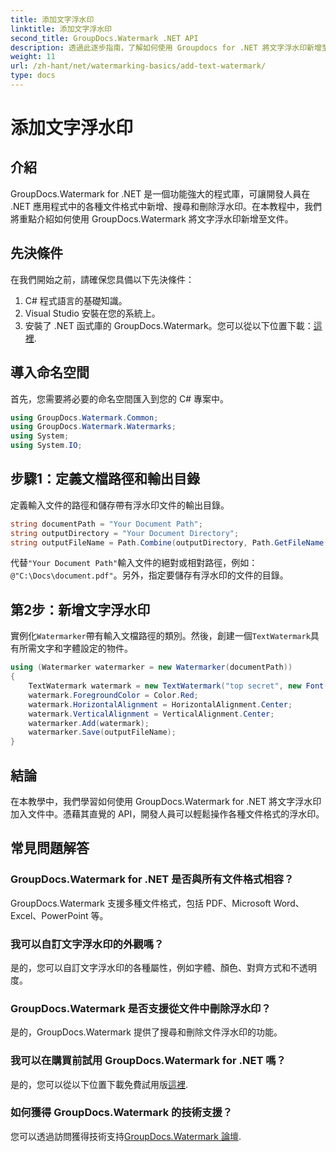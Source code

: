 ```yaml
---
title: 添加文字浮水印
linktitle: 添加文字浮水印
second_title: GroupDocs.Watermark .NET API
description: 透過此逐步指南，了解如何使用 Groupdocs for .NET 將文字浮水印新增至文件。
weight: 11
url: /zh-hant/net/watermarking-basics/add-text-watermark/
type: docs
---
```

# 添加文字浮水印

## 介紹
GroupDocs.Watermark for .NET 是一個功能強大的程式庫，可讓開發人員在 .NET 應用程式中的各種文件格式中新增、搜尋和刪除浮水印。在本教程中，我們將重點介紹如何使用 GroupDocs.Watermark 將文字浮水印新增至文件。
## 先決條件
在我們開始之前，請確保您具備以下先決條件：
1. C# 程式語言的基礎知識。
2. Visual Studio 安裝在您的系統上。
3. 安裝了 .NET 函式庫的 GroupDocs.Watermark。您可以從以下位置下載：[這裡](https://releases.groupdocs.com/Watermark/net/).

## 導入命名空間
首先，您需要將必要的命名空間匯入到您的 C# 專案中。
```csharp
using GroupDocs.Watermark.Common;
using GroupDocs.Watermark.Watermarks;
using System;
using System.IO;
```
## 步驟1：定義文檔路徑和輸出目錄
定義輸入文件的路徑和儲存帶有浮水印文件的輸出目錄。
```csharp
string documentPath = "Your Document Path";
string outputDirectory = "Your Document Directory";
string outputFileName = Path.Combine(outputDirectory, Path.GetFileName(documentPath));
```
代替`"Your Document Path"`輸入文件的絕對或相對路徑，例如：`@"C:\Docs\document.pdf"`。另外，指定要儲存有浮水印的文件的目錄。
## 第2步：新增文字浮水印
實例化`Watermarker`帶有輸入文檔路徑的類別。然後，創建一個`TextWatermark`具有所需文字和字體設定的物件。
```csharp
using (Watermarker watermarker = new Watermarker(documentPath))
{
    TextWatermark watermark = new TextWatermark("top secret", new Font("Arial", 36));
    watermark.ForegroundColor = Color.Red;
    watermark.HorizontalAlignment = HorizontalAlignment.Center;
    watermark.VerticalAlignment = VerticalAlignment.Center;
    watermarker.Add(watermark);
    watermarker.Save(outputFileName);
}
```

## 結論
在本教學中，我們學習如何使用 GroupDocs.Watermark for .NET 將文字浮水印加入文件中。憑藉其直覺的 API，開發人員可以輕鬆操作各種文件格式的浮水印。
## 常見問題解答
### GroupDocs.Watermark for .NET 是否與所有文件格式相容？
GroupDocs.Watermark 支援多種文件格式，包括 PDF、Microsoft Word、Excel、PowerPoint 等。
### 我可以自訂文字浮水印的外觀嗎？
是的，您可以自訂文字浮水印的各種屬性，例如字體、顏色、對齊方式和不透明度。
### GroupDocs.Watermark 是否支援從文件中刪除浮水印？
是的，GroupDocs.Watermark 提供了搜尋和刪除文件浮水印的功能。
### 我可以在購買前試用 GroupDocs.Watermark for .NET 嗎？
是的，您可以從以下位置下載免費試用版[這裡](https://releases.groupdocs.com/).
### 如何獲得 GroupDocs.Watermark 的技術支援？
您可以透過訪問獲得技術支持[GroupDocs.Watermark 論壇](https://forum.groupdocs.com/c/watermark/19).